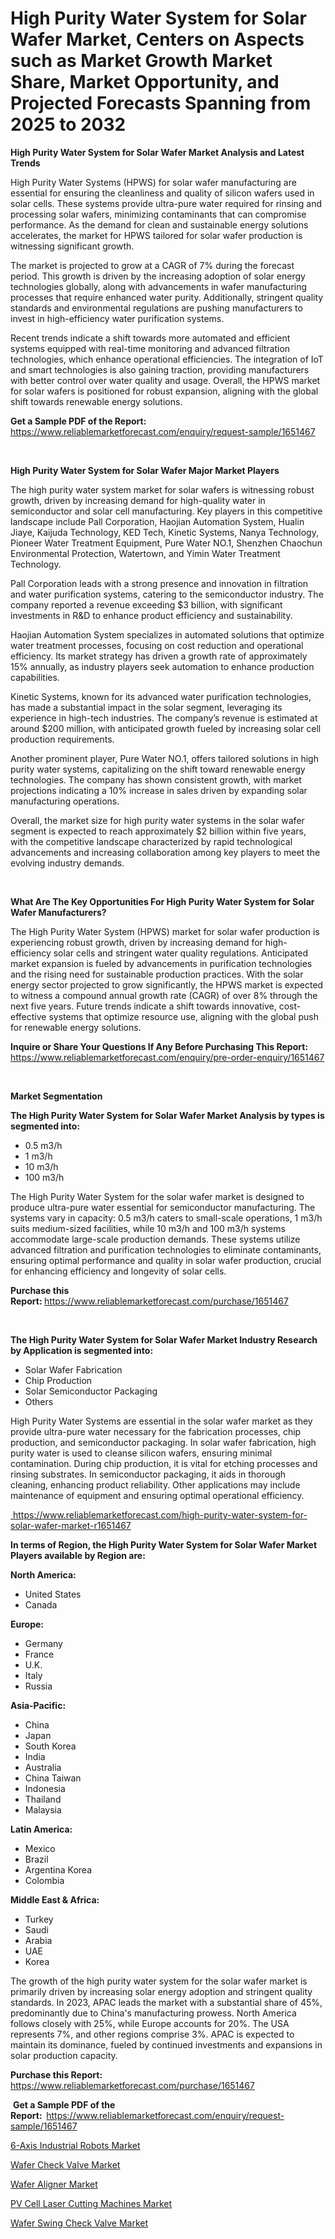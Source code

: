 <p><h1>High Purity Water System for Solar Wafer Market, Centers on Aspects such as Market Growth Market Share, Market Opportunity, and Projected Forecasts Spanning from 2025 to 2032</h1></p><p><strong>High Purity Water System for Solar Wafer Market Analysis and Latest Trends</strong></p>
<p><p>High Purity Water Systems (HPWS) for solar wafer manufacturing are essential for ensuring the cleanliness and quality of silicon wafers used in solar cells. These systems provide ultra-pure water required for rinsing and processing solar wafers, minimizing contaminants that can compromise performance. As the demand for clean and sustainable energy solutions accelerates, the market for HPWS tailored for solar wafer production is witnessing significant growth.</p><p>The market is projected to grow at a CAGR of 7% during the forecast period. This growth is driven by the increasing adoption of solar energy technologies globally, along with advancements in wafer manufacturing processes that require enhanced water purity. Additionally, stringent quality standards and environmental regulations are pushing manufacturers to invest in high-efficiency water purification systems. </p><p>Recent trends indicate a shift towards more automated and efficient systems equipped with real-time monitoring and advanced filtration technologies, which enhance operational efficiencies. The integration of IoT and smart technologies is also gaining traction, providing manufacturers with better control over water quality and usage. Overall, the HPWS market for solar wafers is positioned for robust expansion, aligning with the global shift towards renewable energy solutions.</p></p>
<p><strong>Get a Sample PDF of the Report:&nbsp;</strong> <a href="https://www.reliablemarketforecast.com/enquiry/request-sample/1651467?utm_campaign=2011&utm_medium=2&utm_source=Github&utm_content=ia&utm_term=23032025&utm_id=high-purity-water-system-for-solar-wafer">https://www.reliablemarketforecast.com/enquiry/request-sample/1651467</a></p>
<p>&nbsp;</p>
<p><strong>High Purity Water System for Solar Wafer Major Market Players</strong></p>
<p><p>The high purity water system market for solar wafers is witnessing robust growth, driven by increasing demand for high-quality water in semiconductor and solar cell manufacturing. Key players in this competitive landscape include Pall Corporation, Haojian Automation System, Hualin Jiaye, Kaijuda Technology, KED Tech, Kinetic Systems, Nanya Technology, Pioneer Water Treatment Equipment, Pure Water NO.1, Shenzhen Chaochun Environmental Protection, Watertown, and Yimin Water Treatment Technology.</p><p>Pall Corporation leads with a strong presence and innovation in filtration and water purification systems, catering to the semiconductor industry. The company reported a revenue exceeding $3 billion, with significant investments in R&D to enhance product efficiency and sustainability.</p><p>Haojian Automation System specializes in automated solutions that optimize water treatment processes, focusing on cost reduction and operational efficiency. Its market strategy has driven a growth rate of approximately 15% annually, as industry players seek automation to enhance production capabilities.</p><p>Kinetic Systems, known for its advanced water purification technologies, has made a substantial impact in the solar segment, leveraging its experience in high-tech industries. The company’s revenue is estimated at around $200 million, with anticipated growth fueled by increasing solar cell production requirements.</p><p>Another prominent player, Pure Water NO.1, offers tailored solutions in high purity water systems, capitalizing on the shift toward renewable energy technologies. The company has shown consistent growth, with market projections indicating a 10% increase in sales driven by expanding solar manufacturing operations.</p><p>Overall, the market size for high purity water systems in the solar wafer segment is expected to reach approximately $2 billion within five years, with the competitive landscape characterized by rapid technological advancements and increasing collaboration among key players to meet the evolving industry demands.</p></p>
<p>&nbsp;</p>
<p><strong>What Are The Key Opportunities For High Purity Water System for Solar Wafer Manufacturers?</strong></p>
<p><p>The High Purity Water System (HPWS) market for solar wafer production is experiencing robust growth, driven by increasing demand for high-efficiency solar cells and stringent water quality regulations. Anticipated market expansion is fueled by advancements in purification technologies and the rising need for sustainable production practices. With the solar energy sector projected to grow significantly, the HPWS market is expected to witness a compound annual growth rate (CAGR) of over 8% through the next five years. Future trends indicate a shift towards innovative, cost-effective systems that optimize resource use, aligning with the global push for renewable energy solutions.</p></p>
<p><strong>Inquire or Share Your Questions If Any Before Purchasing This Report:</strong> <a href="https://www.reliablemarketforecast.com/enquiry/pre-order-enquiry/1651467?utm_campaign=2011&utm_medium=2&utm_source=Github&utm_content=ia&utm_term=23032025&utm_id=high-purity-water-system-for-solar-wafer">https://www.reliablemarketforecast.com/enquiry/pre-order-enquiry/1651467</a></p>
<p>&nbsp;</p>
<p><strong>Market Segmentation</strong></p>
<p><strong>The High Purity Water System for Solar Wafer Market Analysis by types is segmented into:</strong></p>
<p><ul><li>0.5 m3/h</li><li>1 m3/h</li><li>10 m3/h</li><li>100 m3/h</li></ul></p>
<p><p>The High Purity Water System for the solar wafer market is designed to produce ultra-pure water essential for semiconductor manufacturing. The systems vary in capacity: 0.5 m3/h caters to small-scale operations, 1 m3/h suits medium-sized facilities, while 10 m3/h and 100 m3/h systems accommodate large-scale production demands. These systems utilize advanced filtration and purification technologies to eliminate contaminants, ensuring optimal performance and quality in solar wafer production, crucial for enhancing efficiency and longevity of solar cells.</p></p>
<p><strong>Purchase this Report:&nbsp;</strong><a href="https://www.reliablemarketforecast.com/purchase/1651467?utm_campaign=2011&utm_medium=2&utm_source=Github&utm_content=ia&utm_term=23032025&utm_id=high-purity-water-system-for-solar-wafer">https://www.reliablemarketforecast.com/purchase/1651467</a></p>
<p>&nbsp;</p>
<p><strong>The High Purity Water System for Solar Wafer Market Industry Research by Application is segmented into:</strong></p>
<p><ul><li>Solar Wafer Fabrication</li><li>Chip Production</li><li>Solar Semiconductor Packaging</li><li>Others</li></ul></p>
<p><p>High Purity Water Systems are essential in the solar wafer market as they provide ultra-pure water necessary for the fabrication processes, chip production, and semiconductor packaging. In solar wafer fabrication, high purity water is used to cleanse silicon wafers, ensuring minimal contamination. During chip production, it is vital for etching processes and rinsing substrates. In semiconductor packaging, it aids in thorough cleaning, enhancing product reliability. Other applications may include maintenance of equipment and ensuring optimal operational efficiency.</p></p>
<p><a href="https://www.reliablemarketforecast.com/high-purity-water-system-for-solar-wafer-market-r1651467?utm_campaign=2011&utm_medium=2&utm_source=Github&utm_content=ia&utm_term=23032025&utm_id=high-purity-water-system-for-solar-wafer">&nbsp;https://www.reliablemarketforecast.com/high-purity-water-system-for-solar-wafer-market-r1651467</a></p>
<p><strong>In terms of Region, the High Purity Water System for Solar Wafer Market Players available by Region are:</strong></p>
<p>
    <p> <strong> North America: </strong>
        <ul>
            <li>United States</li>
            <li>Canada</li>
        </ul>
        </p> 
    <p> <strong> Europe: </strong>
        <ul>
            <li>Germany</li>
            <li>France</li>
            <li>U.K.</li>
            <li>Italy</li>
            <li>Russia</li>
        </ul>
        </p> 
    <p> <strong> Asia-Pacific: </strong>
        <ul>
            <li>China</li>
            <li>Japan</li>
            <li>South Korea</li>
            <li>India</li>
            <li>Australia</li>
            <li>China Taiwan</li>
            <li>Indonesia</li>
            <li>Thailand</li>
            <li>Malaysia</li>
        </ul>
        </p> 
    <p> <strong> Latin America: </strong>
        <ul>
            <li>Mexico</li>
            <li>Brazil</li>
            <li>Argentina Korea</li>
            <li>Colombia</li>
        </ul>
        </p> 
    <p> <strong> Middle East & Africa: </strong>
        <ul>
            <li>Turkey</li>
            <li>Saudi</li>
            <li>Arabia</li>
            <li>UAE</li>
            <li>Korea</li>
        </ul>
    </p>
    </p>
<p><p>The growth of the high purity water system for the solar wafer market is primarily driven by increasing solar energy adoption and stringent quality standards. In 2023, APAC leads the market with a substantial share of 45%, predominantly due to China's manufacturing prowess. North America follows closely with 25%, while Europe accounts for 20%. The USA represents 7%, and other regions comprise 3%. APAC is expected to maintain its dominance, fueled by continued investments and expansions in solar production capacity.</p></p>
<p><strong>Purchase this Report: </strong><a href="https://www.reliablemarketforecast.com/purchase/1651467?utm_campaign=2011&utm_medium=2&utm_source=Github&utm_content=ia&utm_term=23032025&utm_id=high-purity-water-system-for-solar-wafer">https://www.reliablemarketforecast.com/purchase/1651467</a></p>
<p>&nbsp;<strong>Get a Sample PDF of the Report:&nbsp;&nbsp;</strong><a href="https://www.reliablemarketforecast.com/enquiry/request-sample/1651467?utm_campaign=2011&utm_medium=2&utm_source=Github&utm_content=ia&utm_term=23032025&utm_id=high-purity-water-system-for-solar-wafer">https://www.reliablemarketforecast.com/enquiry/request-sample/1651467</a></p>
<p><strong></strong></p>
<p><p><a href="https://github.com/roceljiabur/Market-Research-Report-List-1/blob/main/6-axis-industrial-robots-market.md?utm_campaign=2011&utm_medium=2&utm_source=Github&utm_content=ia&utm_term=23032025&utm_id=high-purity-water-system-for-solar-wafer">6-Axis Industrial Robots Market</a></p><p><a href="https://www.linkedin.com/pulse/navigating-global-wafer-check-valve-market-landscape-trends-forecasts-hqihf?utm_campaign=2011&utm_medium=2&utm_source=Github&utm_content=ia&utm_term=23032025&utm_id=high-purity-water-system-for-solar-wafer">Wafer Check Valve Market</a></p><p><a href="https://www.linkedin.com/pulse/upcoming-boom-wafer-aligner-market-projections-end-use-application-gg7zf?utm_campaign=2011&utm_medium=2&utm_source=Github&utm_content=ia&utm_term=23032025&utm_id=high-purity-water-system-for-solar-wafer">Wafer Aligner Market</a></p><p><a href="https://github.com/safurdorthu8/Market-Research-Report-List-1/blob/main/pv-cell-laser-cutting-machines-market.md?utm_campaign=2011&utm_medium=2&utm_source=Github&utm_content=ia&utm_term=23032025&utm_id=high-purity-water-system-for-solar-wafer">PV Cell Laser Cutting Machines Market</a></p><p><a href="https://www.linkedin.com/pulse/revenue-projections-growth-forecast-wafer-swing-check-valve-ghpxf?utm_campaign=2011&utm_medium=2&utm_source=Github&utm_content=ia&utm_term=23032025&utm_id=high-purity-water-system-for-solar-wafer">Wafer Swing Check Valve Market</a></p></p>